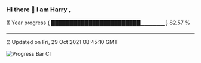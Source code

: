 ### Hi there 👋 I am Harry , 

⏳ Year progress { ████████████████████████▁▁▁▁▁▁ } 82.57 %

---

⏰ Updated on Fri, 29 Oct 2021 08:45:10 GMT

![Progress Bar CI](https://github.com/duykhang68/duykhang68/workflows/Progress%20Bar%20CI/badge.svg)
